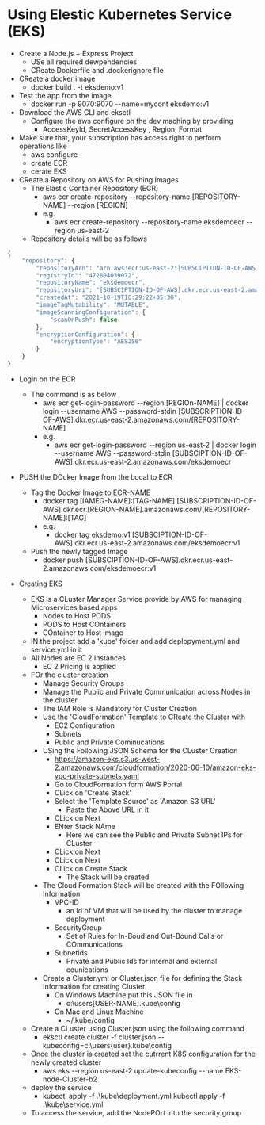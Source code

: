# Using Elestic Kubernetes Service (EKS)
- Create a Node.js + Express Project
    - USe all required dewpendencies
    - CReate Dockerfile and .dockerignore file
- CReate a docker image
    - docker build . -t eksdemo:v1
- Test the app from the image
    - docker run -p 9070:9070 --name=mycont eksdemo:v1        
- Download the AWS CLI and eksctl
    - Configure the aws configure on the dev maching by providing
        - AccessKeyId, SecretAccessKey , Region, Format
- Make sure that, your subscription has access right to perform operations like 
    - aws configure
    - create ECR
    - cerate EKS       
- CReate a Repository on AWS for Pushing Images
    - The Elastic Container Repository (ECR)   
        - aws ecr create-repository --repository-name [REPOSITORY-NAME] --region [REGION] 
        - e.g.
            - aws ecr create-repository --repository-name eksdemoecr --region us-east-2        
    - Repository details will be as follows

``` javascript
{
    "repository": {
        "repositoryArn": "arn:aws:ecr:us-east-2:[SUBSCIPTION-ID-OF-AWS]:repository/eksdemoecr",
        "registryId": "472804039072",
        "repositoryName": "eksdemoecr",
        "repositoryUri": "[SUBSCIPTION-ID-OF-AWS].dkr.ecr.us-east-2.amazonaws.com/eksdemoecr",
        "createdAt": "2021-10-19T16:29:22+05:30",
        "imageTagMutability": "MUTABLE",
        "imageScanningConfiguration": {
            "scanOnPush": false
        },
        "encryptionConfiguration": {
            "encryptionType": "AES256"
        }
    }
}
```

- Login on the ECR
    - The command is as below
        - aws ecr get-login-password --region [REGIOn-NAME] | docker login --username AWS --password-stdin [SUBSCRIPTION-ID-OF-AWS].dkr.ecr.us-east-2.amazonaws.com/[REPOSITORY-NAME]
        - e.g.
            - aws ecr get-login-password --region us-east-2 | docker login --username AWS --password-stdin [SUBSCIPTION-ID-OF-AWS].dkr.ecr.us-east-2.amazonaws.com/eksdemoecr
- PUSH the DOcker Image from the Local to ECR
    - Tag the Docker Image to ECR-NAME          
        - docker tag [IAMEG-NAME]:[TAG-NAME] [SUBSCRIPTION-ID-OF-AWS].dkr.ecr.[REGION-NAME].amazonaws.com/[REPOSITORY-NAME]:[TAG]      
        - e.g.
            - docker tag eksdemo:v1 [SUBSCIPTION-ID-OF-AWS].dkr.ecr.us-east-2.amazonaws.com/eksdemoecr:v1 
    - Push the newly tagged Image    
        - docker push [SUBSCIPTION-ID-OF-AWS].dkr.ecr.us-east-2.amazonaws.com/eksdemoecr:v1    

- Creating EKS
    - EKS is a CLuster Manager Service provide by AWS for managing Microservices based apps
        - Nodes to Host PODS
        - PODS to Host COntainers
        - COntainer to Host image
    - IN the project add a 'kube' folder and add deplopyment.yml and service.yml in it
    - All Nodes are EC 2 Instances
        - EC 2 Pricing is applied
    - FOr the cluster creation
        - Manage Security Groups
        - Manage the Public and Private Communication across Nodes in the cluster
        - The IAM Role is Mandatory for Cluster Creation
        - Use the 'CloudFormation' Template to CReate the Cluster with 
            - EC2 Configuration        
            - Subnets
            - Public and Private Cominucations
        - USing the Following JSON Schema for the CLuster Creation
            - https://amazon-eks.s3.us-west-2.amazonaws.com/cloudformation/2020-06-10/amazon-eks-vpc-private-subnets.yaml
            - Go to CloudFormation form AWS Portal
            - CLick on 'Create Stack'
            - Select the 'Template Source' as 'Amazon S3 URL'
                - Paste the Above URL in it 
            - CLick on Next
            - ENter Stack NAme
                - Here we can see the Public and Private     Subnet IPs for CLuster
            - CLick on Next
            - CLick on Next
            - CLick on Create Stack 
                - The Stack will be created
        - The Cloud Formation Stack will be created with the FOllowing Information
            - VPC-ID
                - an Id of VM that will be used by the cluster to manage deployment
            - SecurityGroup
                - Set of Rules for In-Boud and Out-Bound Calls or COmmunications
            - SubnetIds
                - Private and Public Ids for internal and external counications
        - Create a Cluster.yml or Cluster.json file for defining the Stack Information for creating Cluster
            - On Windows Machine put this JSON file in
                - c:\users\[USER-NAME]\.kube\config
            - On Mac and Linux Machine
                - ~/.kube/config                
    - Create a CLuster using Cluster.json using the following command
        - eksctl create cluster -f cluster.json --kubeconfig=c:\users\{user}\.kube\config                               
    - Once the cluster is created set the cutrrent K8S configuration for the newly created cluster
        - aws eks --region us-east-2 update-kubeconfig --name EKS-node-Cluster-b2        
    - deploy the service 
        - kubectl apply -f .\kube\deployment.yml 
        kubectl apply -f .\kube\service.yml       
    - To access the service, add the NodePOrt into the security group    